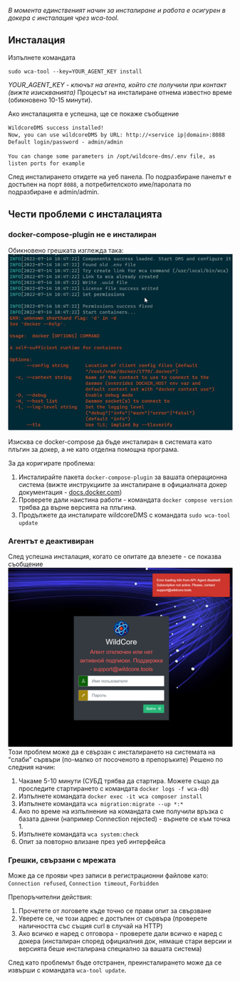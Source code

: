 *В момента единственият начин за инсталиране и работа е осигурен в докера с инсталация чрез wca-tool.*

## Инсталация
Изпълнете командата
```shell
sudo wca-tool --key=YOUR_AGENT_KEY install 
```
*YOUR_AGENT_KEY - ключът на агента, който сте получили при контакт (вижте изискванията)*
Процесът на инсталиране отнема известно време (обикновено 10-15 минути).

Ако инсталацията е успешна, ще се покаже съобщение
```shell
WildcoreDMS success installed!
Now, you can use wildcoreDMS by URL: http://<service ip|domain>:8088
Default login/password - admin/admin

You can change some parameters in /opt/wildcore-dms/.env file, as listen ports for example
```

След инсталирането отидете на уеб панела.
По подразбиране панелът е достъпен на порт `8088`, а потребителското име/паролата по подразбиране е admin/admin.


## Чести проблеми с инсталацията
### docker-compose-plugin не е инсталиран
Обикновено грешката изглежда така:
![](assets/no-docker-compose-plugin.jpg)

Изисква се docker-compose да бъде инсталиран в системата като плъгин за докер, а не като отделна помощна програма.

За да коригирате проблема:

1. Инсталирайте пакета `docker-compose-plugin` за вашата операционна система (вижте инструкциите за инсталиране в официалната докер документация - [docs.docker.com](https://docs.docker.com/engine/install/))
2. Проверете дали наистина работи - командата `docker compose version` трябва да върне версията на плъгина.
3. Продължете да инсталирате wildcoreDMS с командата ```sudo wca-tool update```

### Агентът е деактивиран
След успешна инсталация, когато се опитате да влезете - се показва съобщение
![](assets/agent-disabled.png)
Този проблем може да е свързан с инсталирането на системата на "слаби" сървъри (по-малко от посоченото в препоръките)
Решено по следния начин:

1. Чакаме 5-10 минути (СУБД трябва да стартира. Можете също да проследите стартирането с командата `docker logs -f wca-db`)
2. Изпълнете командата `docker exec -it wca composer install`
3. Изпълнете командата `wca migration:migrate --up *:*`
1. Ако по време на изпълнение на командата сме получили връзка с базата данни (например Connection rejected) - върнете се към точка 1.
4. Изпълнете командата `wca system:check`
5. Опит за повторно влизане през уеб интерфейса


### Грешки, свързани с мрежата
Може да се прояви чрез записи в регистрационни файлове като: `Connection refused`, `Connection timeout`, `Forbidden`

Препоръчителни действия:

1. Прочетете от логовете къде точно се прави опит за свързване
2. Уверете се, че този адрес е достъпен от сървъра (проверете наличността със същия curl в случай на HTTP)
3. Ако всичко е наред с отговора - проверете дали всичко е наред с докера (инсталиран според официалния док, нямаше стари версии и версията беше инсталирана специално за вашата система)

След като проблемът бъде отстранен, преинсталирането може да се извърши с командата `wca-tool update`.


